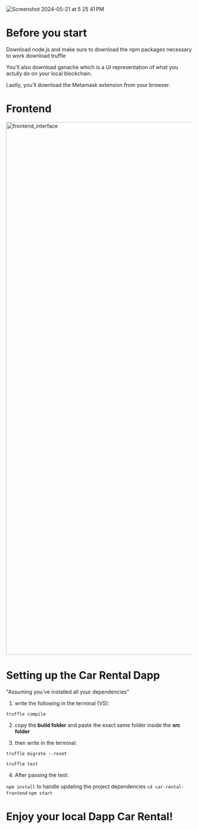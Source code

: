 ![Screenshot 2024-05-21 at 5 25 41 PM](https://github.com/CapitalAbuEssam/Car_Rental_Dapp/assets/170141175/5a346470-1dd3-4834-b506-bd3a80334f7d)

# Before you start
Download node.js and make sure to download the npm packages necessary to work download truffle

You'll also download ganache which is a UI representation of what you actully do on your local blockchain.

Lastly, you'll download the Metamask extension from your browser.

# Frontend
<img width="1440" alt="frontend_interface" src="https://github.com/CapitalAbuEssam/Car_Rental_Dapp/assets/170141175/68b734ab-65b2-4a2f-8902-25880fbbb902">




# Setting up the Car Rental Dapp

"Assuming you've installed all your dependencies"

1. write the following in the terminal (VS):

```truffle compile```

2. copy the **build folder** and paste the exact same folder inside the **src folder**

3. then write in the terminal:

```truffle migrate --reset```

```truffle test```

4. After passing the test:

```npm install``` to handle updating the project dependencies
```cd car-rental-frontend```
```npm start```

# Enjoy your local Dapp Car Rental!

